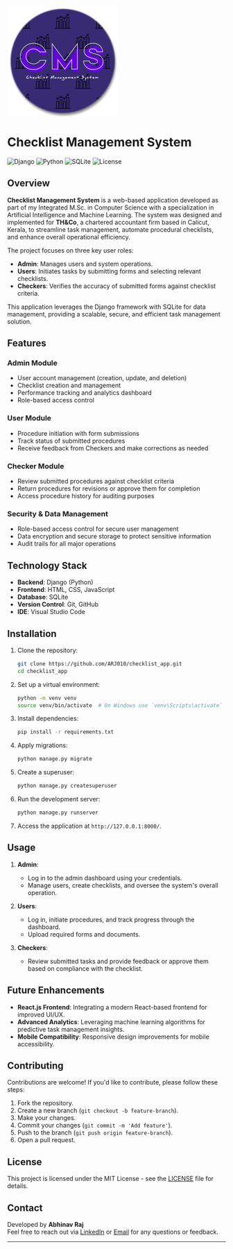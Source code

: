![CMS Icon](cms.png)
# Checklist Management System

![Django](https://img.shields.io/badge/Django-3.2-brightgreen.svg)
![Python](https://img.shields.io/badge/Python-3.9-blue.svg)
![SQLite](https://img.shields.io/badge/SQLite-3.35.5-lightgrey.svg)
![License](https://img.shields.io/badge/License-MIT-green.svg)

## Overview

**Checklist Management System** is a web-based application developed as part of my Integrated M.Sc. in Computer Science with a specialization in Artificial Intelligence and Machine Learning. The system was designed and implemented for **TH&Co**, a chartered accountant firm based in Calicut, Kerala, to streamline task management, automate procedural checklists, and enhance overall operational efficiency.

The project focuses on three key user roles:
- **Admin**: Manages users and system operations.
- **Users**: Initiates tasks by submitting forms and selecting relevant checklists.
- **Checkers**: Verifies the accuracy of submitted forms against checklist criteria.

This application leverages the Django framework with SQLite for data management, providing a scalable, secure, and efficient task management solution.

## Features

### Admin Module
- User account management (creation, update, and deletion)
- Checklist creation and management
- Performance tracking and analytics dashboard
- Role-based access control

### User Module
- Procedure initiation with form submissions
- Track status of submitted procedures
- Receive feedback from Checkers and make corrections as needed

### Checker Module
- Review submitted procedures against checklist criteria
- Return procedures for revisions or approve them for completion
- Access procedure history for auditing purposes

### Security & Data Management
- Role-based access control for secure user management
- Data encryption and secure storage to protect sensitive information
- Audit trails for all major operations

## Technology Stack

- **Backend**: Django (Python)
- **Frontend**: HTML, CSS, JavaScript
- **Database**: SQLite
- **Version Control**: Git, GitHub
- **IDE**: Visual Studio Code

## Installation

1. Clone the repository:
   ```bash
   git clone https://github.com/ARJ010/checklist_app.git
   cd checklist_app
   ```

2. Set up a virtual environment:
   ```bash
   python -m venv venv
   source venv/bin/activate  # On Windows use `venv\Scripts\activate`
   ```

3. Install dependencies:
   ```bash
   pip install -r requirements.txt
   ```

4. Apply migrations:
   ```bash
   python manage.py migrate
   ```

5. Create a superuser:
   ```bash
   python manage.py createsuperuser
   ```

6. Run the development server:
   ```bash
   python manage.py runserver
   ```

7. Access the application at `http://127.0.0.1:8000/`.

## Usage

1. **Admin**:
   - Log in to the admin dashboard using your credentials.
   - Manage users, create checklists, and oversee the system's overall operation.

2. **Users**:
   - Log in, initiate procedures, and track progress through the dashboard.
   - Upload required forms and documents.

3. **Checkers**:
   - Review submitted tasks and provide feedback or approve them based on compliance with the checklist.

## Future Enhancements

- **React.js Frontend**: Integrating a modern React-based frontend for improved UI/UX.
- **Advanced Analytics**: Leveraging machine learning algorithms for predictive task management insights.
- **Mobile Compatibility**: Responsive design improvements for mobile accessibility.

## Contributing

Contributions are welcome! If you'd like to contribute, please follow these steps:
1. Fork the repository.
2. Create a new branch (`git checkout -b feature-branch`).
3. Make your changes.
4. Commit your changes (`git commit -m 'Add feature'`).
5. Push to the branch (`git push origin feature-branch`).
6. Open a pull request.

## License

This project is licensed under the MIT License - see the [LICENSE](LICENSE) file for details.

## Contact

Developed by **Abhinav Raj**  
Feel free to reach out via [LinkedIn](https://www.linkedin.com/in/arj010/) or [Email](mailto:abhinavmuzhakom@gmail.com) for any questions or feedback.

---
